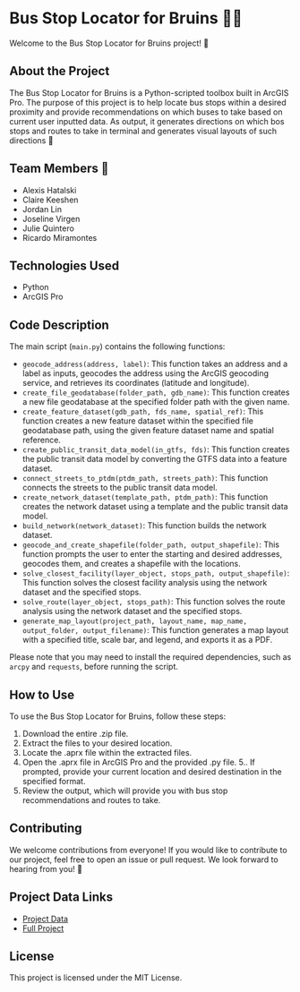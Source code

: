 # Bus Stop Locator for Bruins 🚌🐻

Welcome to the Bus Stop Locator for Bruins project! 🎉

## About the Project

The Bus Stop Locator for Bruins is a Python-scripted toolbox built in ArcGIS Pro. The purpose of this project is to help locate bus stops within a desired proximity and provide recommendations on which buses to take based on current user inputted data. As output, it generates directions on which bos stops and routes to take in terminal and generates visual layouts of such directions 🌟

## Team Members 👋

- Alexis Hatalski
- Claire Keeshen
- Jordan Lin
- Joseline Virgen
- Julie Quintero
- Ricardo Miramontes

## Technologies Used

- Python
- ArcGIS Pro


## Code Description

The main script (`main.py`) contains the following functions:

- `geocode_address(address, label)`: This function takes an address and a label as inputs, geocodes the address using the ArcGIS geocoding service, and retrieves its coordinates (latitude and longitude).
- `create_file_geodatabase(folder_path, gdb_name)`: This function creates a new file geodatabase at the specified folder path with the given name.
- `create_feature_dataset(gdb_path, fds_name, spatial_ref)`: This function creates a new feature dataset within the specified file geodatabase path, using the given feature dataset name and spatial reference.
- `create_public_transit_data_model(in_gtfs, fds)`: This function creates the public transit data model by converting the GTFS data into a feature dataset.
- `connect_streets_to_ptdm(ptdm_path, streets_path)`: This function connects the streets to the public transit data model.
- `create_network_dataset(template_path, ptdm_path)`: This function creates the network dataset using a template and the public transit data model.
- `build_network(network_dataset)`: This function builds the network dataset.
- `geocode_and_create_shapefile(folder_path, output_shapefile)`: This function prompts the user to enter the starting and desired addresses, geocodes them, and creates a shapefile with the locations.
- `solve_closest_facility(layer_object, stops_path, output_shapefile)`: This function solves the closest facility analysis using the network dataset and the specified stops.
- `solve_route(layer_object, stops_path)`: This function solves the route analysis using the network dataset and the specified stops.
- `generate_map_layout(project_path, layout_name, map_name, output_folder, output_filename)`: This function generates a map layout with a specified title, scale bar, and legend, and exports it as a PDF.

Please note that you may need to install the required dependencies, such as `arcpy` and `requests`, before running the script.
## How to Use

To use the Bus Stop Locator for Bruins, follow these steps:

1. Download the entire .zip file.
2. Extract the files to your desired location.
3. Locate the .aprx file within the extracted files.
4. Open the .aprx file in ArcGIS Pro and the provided .py file.
5.. If prompted, provide your current location and desired destination in the specified format.
6. Review the output, which will provide you with bus stop recommendations and routes to take.


## Contributing

We welcome contributions from everyone! If you would like to contribute to our project, feel free to open an issue or pull request. We look forward to hearing from you! 💬

## Project Data Links

- [Project Data](https://drive.google.com/file/d/1xl5853m1XHPXUqga_QShV8zxxTCxe0I6/view?usp=sharing)
- [Full Project](https://drive.google.com/file/d/1YjhafOhJ3Ww3cUHywnu-afrHyukXdvde/view?usp=sharing)

## License

This project is licensed under the MIT License.
